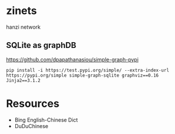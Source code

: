 # zinets
hanzi network


## SQLite as graphDB

https://github.com/dpapathanasiou/simple-graph-pypi

```
pip install -i https://test.pypi.org/simple/ --extra-index-url https://pypi.org/simple simple-graph-sqlite graphviz==0.16 Jinja2==3.1.2
```


# Resources

- Bing English-Chinese Dict
- DuDuChinese 
